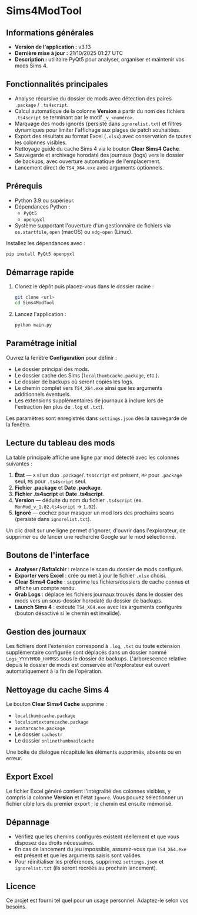 # Sims4ModTool

## Informations générales
- **Version de l'application :** v3.13
- **Dernière mise à jour :** 21/10/2025 01:27 UTC
- **Description :** utilitaire PyQt5 pour analyser, organiser et maintenir vos mods Sims 4.

## Fonctionnalités principales
- Analyse récursive du dossier de mods avec détection des paires `.package` / `.ts4script`.
- Calcul automatique de la colonne **Version** à partir du nom des fichiers `.ts4script` se terminant par le motif `_v_<numéro>`.
- Marquage des mods ignorés (persisté dans `ignorelist.txt`) et filtres dynamiques pour limiter l'affichage aux plages de patch souhaitées.
- Export des résultats au format Excel (`.xlsx`) avec conservation de toutes les colonnes visibles.
- Nettoyage guidé du cache Sims 4 via le bouton **Clear Sims4 Cache**.
- Sauvegarde et archivage horodaté des journaux (logs) vers le dossier de backups, avec ouverture automatique de l'emplacement.
- Lancement direct de `TS4_X64.exe` avec arguments optionnels.

## Prérequis
- Python 3.9 ou supérieur.
- Dépendances Python :
  - `PyQt5`
  - `openpyxl`
- Système supportant l'ouverture d'un gestionnaire de fichiers via `os.startfile`, `open` (macOS) ou `xdg-open` (Linux).

Installez les dépendances avec :
```bash
pip install PyQt5 openpyxl
```

## Démarrage rapide
1. Clonez le dépôt puis placez-vous dans le dossier racine :
   ```bash
   git clone <url>
   cd Sims4ModTool
   ```
2. Lancez l'application :
   ```bash
   python main.py
   ```

## Paramétrage initial
Ouvrez la fenêtre **Configuration** pour définir :
- Le dossier principal des mods.
- Le dossier cache des Sims (`localthumbcache.package`, etc.).
- Le dossier de backups où seront copiés les logs.
- Le chemin complet vers `TS4_X64.exe` ainsi que les arguments additionnels éventuels.
- Les extensions supplémentaires de journaux à inclure lors de l'extraction (en plus de `.log` et `.txt`).

Les paramètres sont enregistrés dans `settings.json` dès la sauvegarde de la fenêtre.

## Lecture du tableau des mods
La table principale affiche une ligne par mod détecté avec les colonnes suivantes :
1. **État** — `X` si un duo `.package`/`.ts4script` est présent, `MP` pour `.package` seul, `MS` pour `.ts4script` seul.
2. **Fichier .package** et **Date .package**.
3. **Fichier .ts4script** et **Date .ts4script**.
4. **Version** — déduite du nom du fichier `.ts4script` (ex. `MonMod_v_1.02.ts4script` → `1.02`).
5. **Ignoré** — cochez pour masquer un mod lors des prochains scans (persisté dans `ignorelist.txt`).

Un clic droit sur une ligne permet d'ignorer, d'ouvrir dans l'explorateur, de supprimer ou de lancer une recherche Google sur le mod sélectionné.

## Boutons de l'interface
- **Analyser / Rafraîchir** : relance le scan du dossier de mods configuré.
- **Exporter vers Excel** : crée ou met à jour le fichier `.xlsx` choisi.
- **Clear Sims4 Cache** : supprime les fichiers/dossiers de cache connus et affiche un compte rendu.
- **Grab Logs** : déplace les fichiers journaux trouvés dans le dossier des mods vers un sous-dossier horodaté du dossier de backups.
- **Launch Sims 4** : exécute `TS4_X64.exe` avec les arguments configurés (bouton désactivé si le chemin est invalide).

## Gestion des journaux
Les fichiers dont l'extension correspond à `.log`, `.txt` ou toute extension supplémentaire configurée sont déplacés dans un dossier nommé `Logs_YYYYMMDD_HHMMSS` sous le dossier de backups. L'arborescence relative depuis le dossier de mods est conservée et l'explorateur est ouvert automatiquement à la fin de l'opération.

## Nettoyage du cache Sims 4
Le bouton **Clear Sims4 Cache** supprime :
- `localthumbcache.package`
- `localsimtexturecache.package`
- `avatarcache.package`
- Le dossier `cachestr`
- Le dossier `onlinethumbnailcache`

Une boîte de dialogue récapitule les éléments supprimés, absents ou en erreur.

## Export Excel
Le fichier Excel généré contient l'intégralité des colonnes visibles, y compris la colonne **Version** et l'état `Ignoré`. Vous pouvez sélectionner un fichier cible lors du premier export ; le chemin est ensuite mémorisé.

## Dépannage
- Vérifiez que les chemins configurés existent réellement et que vous disposez des droits nécessaires.
- En cas de lancement du jeu impossible, assurez-vous que `TS4_X64.exe` est présent et que les arguments saisis sont valides.
- Pour réinitialiser les préférences, supprimez `settings.json` et `ignorelist.txt` (ils seront recréés au prochain lancement).

## Licence
Ce projet est fourni tel quel pour un usage personnel. Adaptez-le selon vos besoins.
